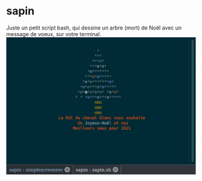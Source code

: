 # sapin
Juste un petit script bash, qui dessine un arbre (mort) de Noël avec un message de voeux, sur votre terminal.
![Mon Beau Sapin](./images/mon_beau_sapin.gif?raw=true)
